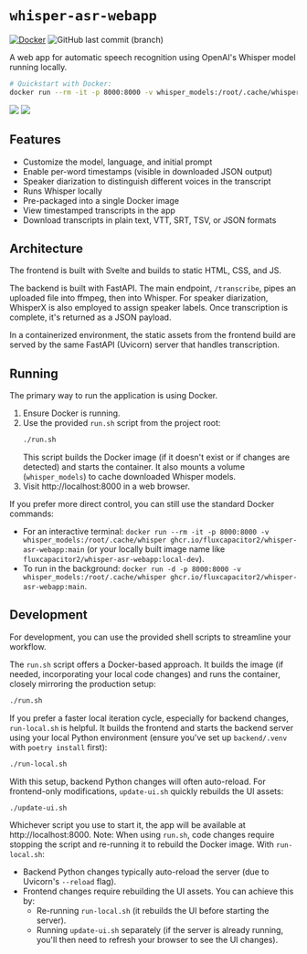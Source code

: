 # `whisper-asr-webapp`

[![Docker](https://github.com/FluxCapacitor2/whisper-asr-webapp/actions/workflows/docker.yml/badge.svg)](https://github.com/FluxCapacitor2/whisper-asr-webapp/actions/workflows/docker.yml)
![GitHub last commit (branch)](https://img.shields.io/github/last-commit/FluxCapacitor2/whisper-asr-webapp/main)

A web app for automatic speech recognition using OpenAI's Whisper model running locally.

```sh
# Quickstart with Docker:
docker run --rm -it -p 8000:8000 -v whisper_models:/root/.cache/whisper ghcr.io/fluxcapacitor2/whisper-asr-webapp:main
```

![](/.github/readme_images/app_dark.png#gh-dark-mode-only)
![](/.github/readme_images/app_light.png#gh-light-mode-only)

## Features

- Customize the model, language, and initial prompt
- Enable per-word timestamps (visible in downloaded JSON output)
- Speaker diarization to distinguish different voices in the transcript
- Runs Whisper locally
- Pre-packaged into a single Docker image
- View timestamped transcripts in the app
- Download transcripts in plain text, VTT, SRT, TSV, or JSON formats

## Architecture

The frontend is built with Svelte and builds to static HTML, CSS, and JS.

The backend is built with FastAPI. The main endpoint, `/transcribe`, pipes an uploaded file into ffmpeg, then into Whisper. For speaker diarization, WhisperX is also employed to assign speaker labels. Once transcription is complete, it's returned as a JSON payload.

In a containerized environment, the static assets from the frontend build are served by the same FastAPI (Uvicorn) server that handles transcription.

## Running

The primary way to run the application is using Docker.

1. Ensure Docker is running.
2. Use the provided `run.sh` script from the project root:
   ```sh
   ./run.sh
   ```
   This script builds the Docker image (if it doesn't exist or if changes are detected) and starts the container. It also mounts a volume (`whisper_models`) to cache downloaded Whisper models.
3. Visit http://localhost:8000 in a web browser.

If you prefer more direct control, you can still use the standard Docker commands:

- For an interactive terminal: `docker run --rm -it -p 8000:8000 -v whisper_models:/root/.cache/whisper ghcr.io/fluxcapacitor2/whisper-asr-webapp:main` (or your locally built image name like `fluxcapacitor2/whisper-asr-webapp:local-dev`).
- To run in the background: `docker run -d -p 8000:8000 -v whisper_models:/root/.cache/whisper ghcr.io/fluxcapacitor2/whisper-asr-webapp:main`.

## Development

For development, you can use the provided shell scripts to streamline your workflow.

The `run.sh` script offers a Docker-based approach. It builds the image (if needed, incorporating your local code changes) and runs the container, closely mirroring the production setup:

```sh
./run.sh
```

If you prefer a faster local iteration cycle, especially for backend changes, `run-local.sh` is helpful. It builds the frontend and starts the backend server using your local Python environment (ensure you've set up `backend/.venv` with `poetry install` first):

```sh
./run-local.sh
```

With this setup, backend Python changes will often auto-reload. For frontend-only modifications, `update-ui.sh` quickly rebuilds the UI assets:

```sh
./update-ui.sh
```

Whichever script you use to start it, the app will be available at http://localhost:8000.
Note: When using `run.sh`, code changes require stopping the script and re-running it to rebuild the Docker image.
With `run-local.sh`:

- Backend Python changes typically auto-reload the server (due to Uvicorn's `--reload` flag).
- Frontend changes require rebuilding the UI assets. You can achieve this by:
  - Re-running `run-local.sh` (it rebuilds the UI before starting the server).
  - Running `update-ui.sh` separately (if the server is already running, you'll then need to refresh your browser to see the UI changes).
